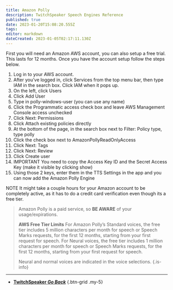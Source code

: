 ```yaml
---
title: Amazon Polly
description: TwitchSpeaker Speech Engines Reference
published: true
date: 2023-01-20T15:08:20.555Z
tags: 
editor: markdown
dateCreated: 2023-01-05T02:17:11.130Z
---
```


First you will need an Amazon AWS account, you can also setup a free trial. This lasts for 12 months. Once you have the account setup follow the steps below.

1. Log in to your AWS account.
2. After you’ve logged in, click Services from the top menu bar, then type IAM in the search box. Click IAM when it pops up.
3. On the left, click Users
4. Click Add User
5. Type in polly-windows-user (you can use any name)
6. Click the Programmatic access check box and leave AWS Management Console access unchecked
7. Click Next: Permissions
8. Click Attach existing policies directly
9. At the bottom of the page, in the search box next to Filter: Policy type, type polly
10. Click the check box next to AmazonPollyReadOnlyAccess
11. Click Next: Tags
12. Click Next: Review
13. Click Create user
14. IMPORTANT You need to copy the Access Key ID and the Secret Access Key (make it visible by clicking show)
15. Using those 2 keys, enter them in the TTS Settings in the app and you can now add the Amazon Polly Engine

NOTE It might take a couple hours for your Amazon account to be completely active, as it has to do a credit card verification even though its a free tier.

> Amazon Polly is a paid service, so **BE AWARE** of your usage/expirations.
>
> **AWS Free Tier Limits**
> For Amazon Polly’s Standard voices, the free tier includes 5 million characters per month for speech or Speech Marks requests, for the first 12 months, starting from your first request for speech. For Neural voices, the free tier includes 1 million characters per month for speech or Speech Marks requests, for the first 12 months, starting from your first request for speech.
>
> Neural and normal voices are indicated in the voice selections.
{.is-info}

---

- [<i class="mdi mdi-chevron-left"></i>**TwitchSpeaker *Go Back***](/TwitchSpeaker)
{.btn-grid .my-5}